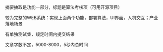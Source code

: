 摘要抽取是功能一部分，标题是算法考核项（可用开源项目）

较为完整的WEB系统：实现上面两个功能，部署算法，UI界面，人机交互；产业落地场景

有单独测试集，规定时间内提交结果

文章字数不定，5000-8000，5秒内总时间